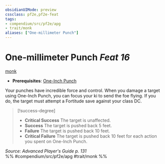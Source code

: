 ```yaml
---
obsidianUIMode: preview
cssclass: pf2e,pf2e-feat
tags:
- compendium/src/pf2e/apg
- trait/monk
aliases: ["One-millimeter Punch"]
---
```

# One-millimeter Punch  *Feat 16*  
[monk](../../Rules/traits/monk.md)  

- **Prerequisites**: [One-Inch Punch](one-inch-punch-apg.md)

Your punches have incredible force and control. When you damage a target using One-Inch Punch, you can focus your ki to send the foe flying. If you do, the target must attempt a Fortitude save against your class DC.

> [!success-degree] 
> - **Critical Success** The target is unaffected.
> - **Success** The target is pushed back 5 feet.
> - **Failure** The target is pushed back 10 feet.
> - **Critical Failure** The target is pushed back 10 feet for each action you spent on One-Inch Punch.

*Source: Advanced Player's Guide p. 131*  
%% #compendium/src/pf2e/apg #trait/monk %%